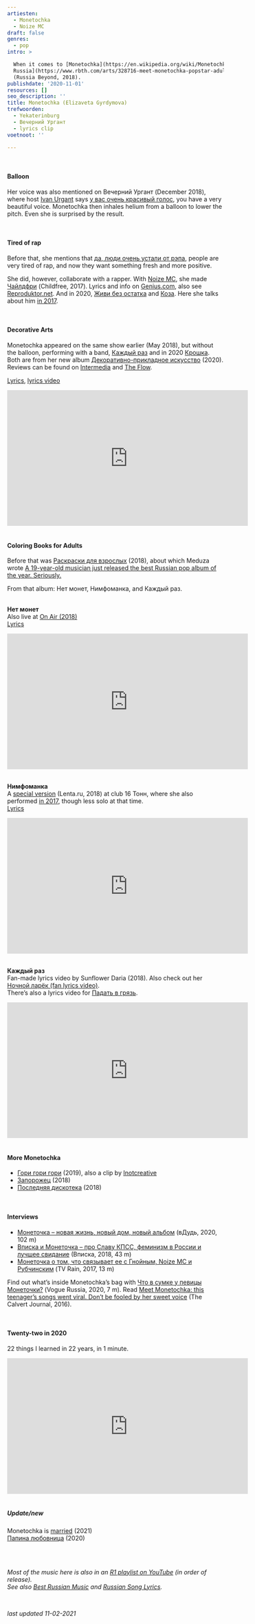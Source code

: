 ```yaml
---
artiesten:
  - Monetochka
  - Noize MC
draft: false
genres:
  - pop
intro: >

  When it comes to [Monetochka](https://en.wikipedia.org/wiki/Monetochka) (translated as Little Coin), the conversation quickly turns to her voice. Elizaveta Gyrdymova’s (Yekaterinburg, 1988) voice is on the higher side. Not everyone is fond of it, while others love it. [Meet Monetochka, the popstar fast becoming the face of young
  Russia](https://www.rbth.com/arts/328716-meet-monetochka-popstar-adult-coloring-books)
  (Russia Beyond, 2018).
publishdate: '2020-11-01'
resources: []
seo_description: ''
title: Monetochka (Elizaveta Gyrdymova)
trefwoorden:
  - Yekaterinburg
  - Вечерний Ургант
  - lyrics clip
voetnoot: ''

---
```




<br/>

#### Balloon<br/>
Her voice was also mentioned on Вечерний Ургант (December 2018), where host [Ivan Urgant](https://nl.wikipedia.org/wiki/Ivan_Oergant) says [у вас очень красивый голос](https://youtu.be/M6mxuMkjJK0), you have a very beautiful voice. Monetochka then inhales helium from a balloon to lower the pitch. Even she is surprised by the result.

 <br/>

#### Tired of rap<br/>
Before that, she mentions that [да, люди очень устали от рэпа](https://youtu.be/R9qb_SqNDkE?t=94), people are very tired of rap, and now they want something fresh and more positive.

She did, however, collaborate with a rapper. With [Noize MC](https://en.wikipedia.org/wiki/Noize_MC), she made [Чайлдфри](https://youtu.be/_l0LVFRuHMk) (Childfree, 2017). Lyrics and info on [Genius.com](https://genius.com/Noize-mc-childfree-lyrics), also see [Reproduktor.net](https://reproduktor.net/noize-mc/childfree/). And in 2020, [Живи без остатка](https://youtu.be/qrwfBxlGwSM) and [Коза](https://youtu.be/pcE7G324pPE). Here she talks about him [in 2017](https://youtu.be/qMpeZFcPRRk).

<br/>

#### Decorative Arts<br/>
Monetochka appeared on the same show earlier (May 2018), but without the balloon, performing with a band, [Каждый раз](https://youtu.be/siq8HBSa5f0) and in 2020 [Крошка](https://youtu.be/SkDCJPKiMrU). Both are from her new album [Декоративно-прикладное искусство](https://open.spotify.com/album/5i7O30Eh932xLB6RmaJAPp?si=58NDPyKPRne-TQGNcSCnuQ) (2020).
Reviews can be found on [Intermedia](https://www.intermedia.ru/news/351478) and [The Flow](https://the-flow.ru/music/monetochka-dpi-review).
 <br/>

[Lyrics](https://www.azlyrics.com/lyrics/monetochka/1041102.html), [lyrics video](https://youtu.be/pi-maeXRDFk)
 

<iframe width="560" height="315" src="https://www.youtube.com/embed/_cIZgX8nRFs" frameborder="0" allow="accelerometer; autoplay; clipboard-write; encrypted-media; gyroscope; picture-in-picture" allowfullscreen></iframe>

<br/>
<br/>

#### Coloring Books for Adults<br/>
Before that was [Раскраски для взрослых](https://open.spotify.com/album/5dyKK0BGb0LrmIQVdB0ssA?si=W8p0D5ByRxeuBdxigAFvXg) (2018), about which Meduza wrote [A 19-year-old musician just released the best Russian pop album of the year. Seriously.](https://meduza.io/en/feature/2018/05/31/a-19-year-old-musician-just-released-the-best-russian-pop-album-of-the-year-seriously)

From that album: Нет монет, Нимфоманка, and Каждый раз.
<br/>
<br/>

**Нет монет**<br/>
Also live at [On Air (2018)](https://youtu.be/3hJOCCXPwT8)<br/>
[Lyrics](https://genius.com/Monetochka-no-money-lyrics)

 

<iframe width="560" height="315" src="https://www.youtube.com/embed/wzJNIagTnIE" frameborder="0" allow="accelerometer; autoplay; encrypted-media; gyroscope; picture-in-picture" allowfullscreen></iframe>

<br/>
<br/>

**Нимфоманка**<br/>
A [special version](https://youtu.be/xgCbalpEkoY) (Lenta.ru, 2018) at club 16 Тонн, where she also performed [in 2017](https://youtu.be/vfSCpIboToY), though less solo at that time.<br/>
[Lyrics](https://genius.com/Monetochka-nymphomaniac-lyrics)


<iframe width="560" height="315" src="https://www.youtube.com/embed/uha0fZGu-54" frameborder="0" allow="accelerometer; autoplay; encrypted-media; gyroscope; picture-in-picture" allowfullscreen></iframe>


<br/>
<br/>

**Каждый раз**<br/>
Fan-made lyrics video by Sunflower Daria (2018). Also check out her [Ночной ларёк (fan lyrics video)](https://youtu.be/lGvs2obtm60).<br/>
There’s also a lyrics video for [Падать в грязь](https://youtu.be/SrZfImne2uo).

  

<iframe width="560" height="315" src="https://www.youtube.com/embed/ffoJpIsQltY" frameborder="0" allow="accelerometer; autoplay; encrypted-media; gyroscope; picture-in-picture" allowfullscreen></iframe>

 

<br/>
<br/>
 

#### More Monetochka


- [Гори гори гори](https://youtu.be/PVLt4tmbOkM) (2019), also a clip by [Inotcreative](https://youtu.be/fh0DVCZV11E)
- [Запорожец](https://youtu.be/dIhODj9je80) (2018)
- [Последняя дискотека](https://youtu.be/xvGMys5Cgkk) (2018)


<br/>
 

#### Interviews



- [Монеточка – новая жизнь, новый дом, новый альбом](https://youtu.be/SgV0-0puqWM) (вДудь, 2020, 102 m) 
- [Вписка и Монеточка – про Славу КПСС, феминизм в России и лучшее свидание](https://youtu.be/-FvkHU32ufU) (Вписка, 2018, 43 m)
- [Монеточка о том, что связывает ее с Гнойным, Noize MC и Рубчинским](https://youtu.be/Ow2W_fa05G4) (TV Rain, 2017, 13 m)
 

Find out what’s inside Monetochka’s bag with [Что в сумке у певицы Монеточки?](https://youtu.be/_IZGcjlwyRo) (Vogue Russia, 2020, 7 m). Read [Meet Monetochka: this teenager’s songs went viral. Don’t be fooled by her sweet voice](https://www.calvertjournal.com/articles/show/6347/liza-monetochka-viral-internet-pop-star-russia) (The Calvert Journal, 2016).

 
<br/>

#### Twenty-two in 2020<br/>
22 things I learned in 22 years, in 1 minute.


<iframe width="560" height="315" src="https://www.youtube.com/embed/W7ITbw6f3Mk" frameborder="0" allow="accelerometer; autoplay; clipboard-write; encrypted-media; gyroscope; picture-in-picture" allowfullscreen></iframe>

<br/>
<br/>

##### Update/new

Monetochka is [married](https://youtu.be/HUdH2OM_hFw) (2021) <br/>
[Папина любовница](https://youtu.be/KKNGlQ5KsaQ) (2020)



<br/>
<br/>


*Most of the music here is also in an [R1 playlist on YouTube](https://www.youtube.com/playlist?list=PLeE-zqOrSLhxfIpK2vuUJNCKSzyVBi0yM) (in order of release).* <br/>
*See also [Best Russian Music](https://www.youtube.com/playlist?list=PLeE-zqOrSLhxTFYDvlwUu4hYby9DojwoD) and [Russian Song Lyrics](https://www.youtube.com/playlist?list=PLeE-zqOrSLhzkRCATzT8__oNifBChVHGK).*


<br/>

*last updated 11-02-2021*

